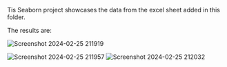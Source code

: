 Tis Seaborn project showcases the data from the excel sheet added in  this folder. 

The results are:

![Screenshot 2024-02-25 211919](https://github.com/mmislam1/Data-Visualization-and-analysis/assets/36233551/5384a6f8-5bf2-44ad-9aed-02423f9f0180)

![Screenshot 2024-02-25 211957](https://github.com/mmislam1/Data-Visualization-and-analysis/assets/36233551/955ee8cb-2cd3-4297-a714-deca15d17efd)
![Screenshot 2024-02-25 212032](https://github.com/mmislam1/Data-Visualization-and-analysis/assets/36233551/fbceb39f-265b-46ae-be5d-357be06ac401)
